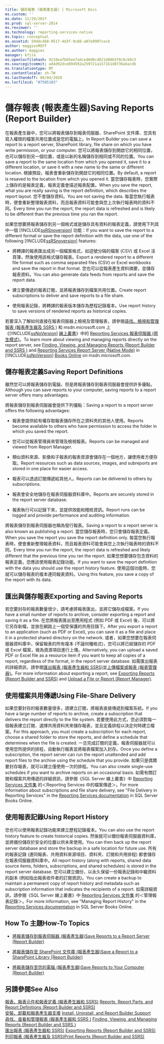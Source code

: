 ```yaml
---
title: 儲存報表 (報表產生器) | Microsoft Docs
ms.custom: ''
ms.date: 12/29/2017
ms.prod: sql-server-2014
ms.reviewer: ''
ms.technology: reporting-services-native
ms.topic: conceptual
ms.assetid: 59ddc4b8-9517-4d3f-9c88-a07e9907cecb
author: maggiesMSFT
ms.author: maggies
manager: kfile
ms.openlocfilehash: 9210eafb65ee7adced8d0cd821d88b5f0cbcb9c5
ms.sourcegitcommit: ad4d92dce894592a259721a1571b1d8736abacdb
ms.translationtype: MT
ms.contentlocale: zh-TW
ms.lasthandoff: 08/04/2020
ms.locfileid: "87585103"
---
```

# <a name="saving-reports-report-builder"></a><span data-ttu-id="7bb7f-102">儲存報表 (報表產生器)</span><span class="sxs-lookup"><span data-stu-id="7bb7f-102">Saving Reports (Report Builder)</span></span>
  <span data-ttu-id="7bb7f-103">在報表產生器中，您可以將報表儲存到報表伺服器、SharePoint 文件庫、您具有寫入權限的檔案共用位置或是您的電腦上。</span><span class="sxs-lookup"><span data-stu-id="7bb7f-103">In Report Builder you can save a report to a report server, SharePoint library, file share on which you have write permission, or your computer.</span></span> <span data-ttu-id="7bb7f-104">您可以將報表儲存到開啟它的相同位置，也可以儲存到另一個位置，或是以新的名稱儲存到相同或不同的位置。</span><span class="sxs-lookup"><span data-stu-id="7bb7f-104">You can save a report to the same location from which you opened it, save it to a different location, or save it with a new name to the same or different location.</span></span> <span data-ttu-id="7bb7f-105">根據預設，報表會重新儲存到開啟它的相同位置。</span><span class="sxs-lookup"><span data-stu-id="7bb7f-105">By default, a report is resaved to the location from which you opened it.</span></span> <span data-ttu-id="7bb7f-106">當您儲存報表時，您實際上儲存的是報表定義，報表定義會描述報表配置。</span><span class="sxs-lookup"><span data-stu-id="7bb7f-106">When you save the report, what you are really saving is the report definition, which describes the report layout.</span></span> <span data-ttu-id="7bb7f-107">您不會儲存資料。</span><span class="sxs-lookup"><span data-stu-id="7bb7f-107">You are not saving the data.</span></span> <span data-ttu-id="7bb7f-108">每當您執行報表時，便會重新整理報表資料，而且報表資料可能會與您上次執行報表時的資料不同。</span><span class="sxs-lookup"><span data-stu-id="7bb7f-108">Every time you run the report, the report data is refreshed and is likely to be different than the previous time you ran the report.</span></span>  
  
 <span data-ttu-id="7bb7f-109">如果您想要將報表儲存到另一個格式或是儲存具有資料的報表定義，請使用下列其中一個 [!INCLUDE[ssRSnoversion](../../includes/ssrsnoversion-md.md)] 功能：</span><span class="sxs-lookup"><span data-stu-id="7bb7f-109">If you want to save the report to a different format or save the report definition with the data, use one of the following [!INCLUDE[ssRSnoversion](../../includes/ssrsnoversion-md.md)] features:</span></span>  
  
-   <span data-ttu-id="7bb7f-110">將轉譯的報表匯出成另一個檔案格式，如逗號分隔的檔案 (CSV) 或 Excel 活頁簿，然後使用該格式儲存報表。</span><span class="sxs-lookup"><span data-stu-id="7bb7f-110">Export a rendered report to a different file format such as comma separated files (CSV) or Excel workbooks and save the report in that format.</span></span> <span data-ttu-id="7bb7f-111">您也可以從報表產生資料摘要，並儲存報表資料。</span><span class="sxs-lookup"><span data-stu-id="7bb7f-111">You can also generate data feeds from reports and save the report data.</span></span>  
  
-   <span data-ttu-id="7bb7f-112">建立要傳遞的報表訂閱，並將報表儲存到檔案共用位置。</span><span class="sxs-lookup"><span data-stu-id="7bb7f-112">Create report subscriptions to deliver and save reports to a file share.</span></span>  
  
-   <span data-ttu-id="7bb7f-113">使用報表記錄，將轉譯的報表版本儲存為歷程記錄複本。</span><span class="sxs-lookup"><span data-stu-id="7bb7f-113">Use report history to save versions of rendered reports as historical copies.</span></span>  
  
 <span data-ttu-id="7bb7f-114">若要深入了解如何直接在報表伺服器上檢視及管理報表，請參閱[尋找、檢視和管理報表 &#40;報表產生器及 SSRS &#41;](finding-viewing-and-managing-reports-report-builder-and-ssrs.md) 和 msdn.microsoft.com 上《[!INCLUDE[ssNoVersion](../../includes/ssnoversion-md.md)] [線上叢書](https://go.microsoft.com/fwlink/?LinkId=154888)》中的 [Reporting Services 報表伺服器 &#40;原生模式&#41;](../report-server/reporting-services-report-server-native-mode.md)。</span><span class="sxs-lookup"><span data-stu-id="7bb7f-114">To learn more about viewing and managing reports directly on the report server, see [Finding, Viewing, and Managing Reports &#40;Report Builder and SSRS &#41;](finding-viewing-and-managing-reports-report-builder-and-ssrs.md) and [Reporting Services Report Server &#40;Native Mode&#41;](../report-server/reporting-services-report-server-native-mode.md) in [!INCLUDE[ssNoVersion](../../includes/ssnoversion-md.md)] [Books Online](https://go.microsoft.com/fwlink/?LinkId=154888) on msdn.microsoft.com.</span></span>  
  
##  <a name="saving-report-definitions"></a><a name="SavingReportDefinitions"></a><span data-ttu-id="7bb7f-115">儲存報表定義</span><span class="sxs-lookup"><span data-stu-id="7bb7f-115">Saving Report Definitions</span></span>  
 <span data-ttu-id="7bb7f-116">雖然您可以將報表儲存到電腦，但是將報表儲存到報表伺服器會提供許多優點。</span><span class="sxs-lookup"><span data-stu-id="7bb7f-116">Although you can save reports to your computer, saving reports to a report server offers many advantages.</span></span>  
  
 <span data-ttu-id="7bb7f-117">將報表儲存到報表伺服器會提供下列優點：</span><span class="sxs-lookup"><span data-stu-id="7bb7f-117">Saving a report to a report server offers the following advantages:</span></span>  
  
-   <span data-ttu-id="7bb7f-118">報表會提供給有權存取報表儲存所在之資料夾的其他人使用。</span><span class="sxs-lookup"><span data-stu-id="7bb7f-118">Reports become available to others who have permission to access the folder in which you saved the report.</span></span>  
  
-   <span data-ttu-id="7bb7f-119">您可以從報表管理員來管理及檢視報表。</span><span class="sxs-lookup"><span data-stu-id="7bb7f-119">Reports can be managed and viewed from Report Manager.</span></span>  
  
-   <span data-ttu-id="7bb7f-120">類似資料來源、影像和子報表的報表資源會儲存在一個地方，讓使用者方便存取。</span><span class="sxs-lookup"><span data-stu-id="7bb7f-120">Report resources such as data sources, images, and subreports are stored in one place for easier access.</span></span>  
  
-   <span data-ttu-id="7bb7f-121">報表可以透過訂閱傳遞給其他人。</span><span class="sxs-lookup"><span data-stu-id="7bb7f-121">Reports can be delivered to others by subscriptions.</span></span>  
  
-   <span data-ttu-id="7bb7f-122">報表會安全地儲存在報表伺服器資料庫中。</span><span class="sxs-lookup"><span data-stu-id="7bb7f-122">Reports are securely stored in the report server database.</span></span>  
  
-   <span data-ttu-id="7bb7f-123">報表執行可以記錄下來，並提供效能和稽核資訊。</span><span class="sxs-lookup"><span data-stu-id="7bb7f-123">Report runs can be logged and provide performance and auditing information.</span></span>  
  
 <span data-ttu-id="7bb7f-124">將報表儲存到報表伺服器也稱為發行報表。</span><span class="sxs-lookup"><span data-stu-id="7bb7f-124">Saving a report to a report server is also known as publishing a report.</span></span> <span data-ttu-id="7bb7f-125">當您儲存報表時，您只會儲存報表定義。</span><span class="sxs-lookup"><span data-stu-id="7bb7f-125">When you save the report you save the report definition only.</span></span> <span data-ttu-id="7bb7f-126">每當您執行報表時，便會重新整理報表資料，而且報表資料可能會與您上次執行報表時的資料不同。</span><span class="sxs-lookup"><span data-stu-id="7bb7f-126">Every time you run the report, the report data is refreshed and likely different that the previous time you ran the report.</span></span> <span data-ttu-id="7bb7f-127">如果您想要儲存包含資料的報表定義，您應該使用報表記錄功能。</span><span class="sxs-lookup"><span data-stu-id="7bb7f-127">If you want to save the report definition with the data you should use the report history feature.</span></span> <span data-ttu-id="7bb7f-128">使用這個功能時，您就可以儲存報表的複本連同報表資料。</span><span class="sxs-lookup"><span data-stu-id="7bb7f-128">Using this feature, you save a copy of the report with its data.</span></span>  
  

  
##  <a name="exporting-and-saving-reports"></a><a name="ExportingAndSavingReports"></a> <span data-ttu-id="7bb7f-129">匯出與儲存報表</span><span class="sxs-lookup"><span data-stu-id="7bb7f-129">Exporting and Saving Reports</span></span>  
 <span data-ttu-id="7bb7f-130">若您要封存的報表數量很少，請考慮將報表匯出，並將它儲存成檔案。</span><span class="sxs-lookup"><span data-stu-id="7bb7f-130">If you have a small number of reports to archive, consider exporting a report and saving it as a file.</span></span> <span data-ttu-id="7bb7f-131">在您將報表匯出至應用程式 (例如 PDF 或 Excel) 後，可以將它另存新檔，並放在網路上一個受保護的共用目錄下。</span><span class="sxs-lookup"><span data-stu-id="7bb7f-131">After you export a report to an application (such as PDF or Excel), you can save it as a file and place it in a protected shared directory on the network.</span></span> <span data-ttu-id="7bb7f-132">或者，如果您想要在報表伺服器資料庫中，保留報表的所有複本 (不論何種格式)，您可以將已經儲存的 PDF 或 Excel 檔案，做為資源項目進行上傳。</span><span class="sxs-lookup"><span data-stu-id="7bb7f-132">Alternatively, you can upload a saved PDF or Excel file as a resource item if you want to keep all copies of a report, regardless of the format, in the report server database.</span></span> <span data-ttu-id="7bb7f-133">如需匯出報表的詳細資訊，請參閱[匯出報表 &#40;報表產生器和 SSRS&#41;](export-reports-report-builder-and-ssrs.md)並[上傳檔案或報表 &#40;報表管理員&#41;](../reports/upload-a-file-or-report-report-manager.md)。</span><span class="sxs-lookup"><span data-stu-id="7bb7f-133">For more information about exporting a report, see [Exporting Reports &#40;Report Builder and SSRS&#41;](export-reports-report-builder-and-ssrs.md) and [Upload a File or Report &#40;Report Manager&#41;](../reports/upload-a-file-or-report-report-manager.md).</span></span>  
  

  
##  <a name="using-file-share-delivery"></a><a name="UsingFileShareDelivery"></a> <span data-ttu-id="7bb7f-134">使用檔案共用傳遞</span><span class="sxs-lookup"><span data-stu-id="7bb7f-134">Using File-Share Delivery</span></span>  
 <span data-ttu-id="7bb7f-135">如果您要封存的報表數量很多，請建立訂閱，將報表直接傳遞到檔案系統。</span><span class="sxs-lookup"><span data-stu-id="7bb7f-135">If you have a large number of reports to archive, create a subscription that delivers the report directly to the file system.</span></span> <span data-ttu-id="7bb7f-136">若要使用此方式，您必須對每一個報表建立訂閱、選擇共用資料夾來儲存報表，並且定義排程以決定何時建立檔案。</span><span class="sxs-lookup"><span data-stu-id="7bb7f-136">For this approach, you must create a subscription for each report, choose a shared folder to store the reports, and define a schedule that determines when the file is created.</span></span> <span data-ttu-id="7bb7f-137">一旦完成訂閱的定義，報表伺服器就可以使用您所提供的排程，自動執行報表並將報表檔案加入封存。</span><span class="sxs-lookup"><span data-stu-id="7bb7f-137">Once you define a subscription, the report server can run the report unattended and add report files to the archive using the schedule that you provide.</span></span> <span data-ttu-id="7bb7f-138">如果只是偶爾要封存報表，就可以建立僅使用一次的排程。</span><span class="sxs-lookup"><span data-stu-id="7bb7f-138">You can also create single-use schedules if you want to archive reports on an occasional basis.</span></span> <span data-ttu-id="7bb7f-139">如需有關訂閱和檔案共用傳遞的詳細資訊，請參閱《SQL Server 線上叢書》中 [Reporting Services 文件集](https://go.microsoft.com/fwlink/?linkid=121312) 的＜Reporting Services 中的檔案傳遞＞。</span><span class="sxs-lookup"><span data-stu-id="7bb7f-139">For more information about subscriptions and file share delivery, see "File Delivery in Reporting Services" in the [Reporting Services documentation](https://go.microsoft.com/fwlink/?linkid=121312) in SQL Server Books Online.</span></span>  
  

  
##  <a name="using-report-history"></a><a name="UsingReportHistory"></a> <span data-ttu-id="7bb7f-140">使用報表記錄</span><span class="sxs-lookup"><span data-stu-id="7bb7f-140">Using Report History</span></span>  
 <span data-ttu-id="7bb7f-141">您也可以使用報表記錄功能來建立歷程記錄複本。</span><span class="sxs-lookup"><span data-stu-id="7bb7f-141">You can also use the report history feature to create historical copies.</span></span> <span data-ttu-id="7bb7f-142">然後就可以備份報表伺服器資料庫，並將備份儲存於安全的位置以供未來使用。</span><span class="sxs-lookup"><span data-stu-id="7bb7f-142">You can then back up the report server database and store the backup in a safe location for future use.</span></span> <span data-ttu-id="7bb7f-143">所有的報表記錄 (連同報表、共用資料來源項目、資料夾、訂閱和共用排程) 都會儲存在報表伺服器資料庫中。</span><span class="sxs-lookup"><span data-stu-id="7bb7f-143">All report history (along with reports, shared data source items, folders, subscriptions, and shared schedules) is stored in the report server database.</span></span> <span data-ttu-id="7bb7f-144">您可以建立備份，以永久保留一份報表記錄和中繼資料的副本 (例如指出報表收件者的訂閱資訊)。</span><span class="sxs-lookup"><span data-stu-id="7bb7f-144">You can create a backup to maintain a permanent copy of report history and metadata such as subscription information that indicates the recipients of a report.</span></span> <span data-ttu-id="7bb7f-145">如需詳細資訊，請參閱《SQL Server 線上叢書》中 [Reporting Services 文件集](https://go.microsoft.com/fwlink/?linkid=121312) 的＜管理報表記錄＞。</span><span class="sxs-lookup"><span data-stu-id="7bb7f-145">For more information, see "Managing Report History" in the [Reporting Services documentation](https://go.microsoft.com/fwlink/?linkid=121312) in SQL Server Books Online.</span></span>  
  

  
##  <a name="how-to-topics"></a><a name="HowTo"></a><span data-ttu-id="7bb7f-146">How To 主題</span><span class="sxs-lookup"><span data-stu-id="7bb7f-146">How-To Topics</span></span>  
  
-   [<span data-ttu-id="7bb7f-147">將報表儲存到報表伺服器 &#40;報表產生器&#41;</span><span class="sxs-lookup"><span data-stu-id="7bb7f-147">Save Reports to a Report Server &#40;Report Builder&#41;</span></span>](save-reports-to-a-report-server-report-builder.md)  
  
-   [<span data-ttu-id="7bb7f-148">將報表儲存至 SharePoint 文件庫 &#40;報表產生器&#41;</span><span class="sxs-lookup"><span data-stu-id="7bb7f-148">Save a Report to a SharePoint Library &#40;Report Builder&#41;</span></span>](save-a-report-to-a-sharepoint-library-report-builder.md)  
  
-   [<span data-ttu-id="7bb7f-149">將報表儲存至您的電腦 &#40;報表產生器&#41;</span><span class="sxs-lookup"><span data-stu-id="7bb7f-149">Save Reports to Your Computer &#40;Report Builder&#41;</span></span>](../save-reports-to-your-computer-report-builder.md)  
  

  
## <a name="see-also"></a><span data-ttu-id="7bb7f-150">另請參閱</span><span class="sxs-lookup"><span data-stu-id="7bb7f-150">See Also</span></span>  
 <span data-ttu-id="7bb7f-151">[報表、報表元件和報表定義 &#40;報表產生器和 SSRS&#41;](../report-design/reports-report-parts-and-report-definitions-report-builder-and-ssrs.md) </span><span class="sxs-lookup"><span data-stu-id="7bb7f-151">[Reports, Report Parts, and Report Definitions &#40;Report Builder and SSRS&#41;](../report-design/reports-report-parts-and-report-definitions-report-builder-and-ssrs.md) </span></span>  
 <span data-ttu-id="7bb7f-152">[安裝、卸載和報表產生器支援](../install-uninstall-and-report-builder-support.md) </span><span class="sxs-lookup"><span data-stu-id="7bb7f-152">[Install, Uninstall, and Report Builder Support](../install-uninstall-and-report-builder-support.md) </span></span>  
 <span data-ttu-id="7bb7f-153">[尋找、查看和管理報表 &#40;報表產生器和 SSRS &#41;](finding-viewing-and-managing-reports-report-builder-and-ssrs.md) </span><span class="sxs-lookup"><span data-stu-id="7bb7f-153">[Finding, Viewing, and Managing Reports &#40;Report Builder and SSRS &#41;](finding-viewing-and-managing-reports-report-builder-and-ssrs.md) </span></span>  
 <span data-ttu-id="7bb7f-154">[匯出報表 &#40;報表產生器和 SSRS&#41;](export-reports-report-builder-and-ssrs.md) </span><span class="sxs-lookup"><span data-stu-id="7bb7f-154">[Exporting Reports &#40;Report Builder and SSRS&#41;](export-reports-report-builder-and-ssrs.md) </span></span>  
 [<span data-ttu-id="7bb7f-155">列印報表 &#40;報表產生器及 SSRS&#41;</span><span class="sxs-lookup"><span data-stu-id="7bb7f-155">Print Reports &#40;Report Builder and SSRS&#41;</span></span>](print-reports-report-builder-and-ssrs.md)  
  
  
